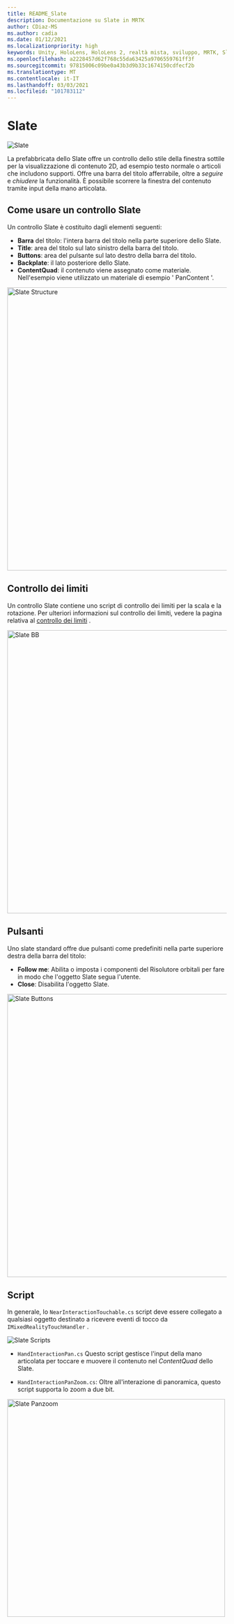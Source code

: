 ```yaml
---
title: README_Slate
description: Documentazione su Slate in MRTK
author: CDiaz-MS
ms.author: cadia
ms.date: 01/12/2021
ms.localizationpriority: high
keywords: Unity, HoloLens, HoloLens 2, realtà mista, sviluppo, MRTK, Slate,
ms.openlocfilehash: a2228457d62f768c55da63425a9706559761ff3f
ms.sourcegitcommit: 97815006c09be0a43b3d9b33c1674150cdfecf2b
ms.translationtype: MT
ms.contentlocale: it-IT
ms.lasthandoff: 03/03/2021
ms.locfileid: "101783112"
---
```

# <a name="slate"></a>Slate

![Slate](Images/Slate/MRTK_Slate_Main.png)

La prefabbricata dello Slate offre un controllo dello stile della finestra sottile per la visualizzazione di contenuto 2D, ad esempio testo normale o articoli che includono supporti. Offre una barra del titolo afferrabile, oltre a *seguire* e *chiudere* la funzionalità. È possibile scorrere la finestra del contenuto tramite input della mano articolata.

## <a name="how-to-use-a-slate-control"></a>Come usare un controllo Slate

Un controllo Slate è costituito dagli elementi seguenti:

* **Barra** del titolo: l'intera barra del titolo nella parte superiore dello Slate.
* **Title**: area del titolo sul lato sinistro della barra del titolo.
* **Buttons**: area del pulsante sul lato destro della barra del titolo.
* **Backplate**: il lato posteriore dello Slate.
* **ContentQuad**: il contenuto viene assegnato come materiale. Nell'esempio viene utilizzato un materiale di esempio ' PanContent '.

<img src="Images/Slate/MRTK_SlateStructure.jpg" width="650" alt="Slate Structure">

## <a name="bounds-control"></a>Controllo dei limiti

Un controllo Slate contiene uno script di controllo dei limiti per la scala e la rotazione. Per ulteriori informazioni sul controllo dei limiti, vedere la pagina relativa al [controllo dei limiti](README_BoundsControl.md) .

<img src="Images/Slate/MRTK_Slate_BB.jpg" width="650" alt="Slate BB">

## <a name="buttons"></a>Pulsanti

Uno slate standard offre due pulsanti come predefiniti nella parte superiore destra della barra del titolo:

* **Follow me**: Abilita o imposta i componenti del Risolutore orbitali per fare in modo che l'oggetto Slate segua l'utente.
* **Close**: Disabilita l'oggetto Slate.

<img src="Images/Slate/MRTK_Slate_Buttons.jpg" width="650" alt="Slate Buttons">

## <a name="scripts"></a>Script

In generale, lo `NearInteractionTouchable.cs` script deve essere collegato a qualsiasi oggetto destinato a ricevere eventi di tocco da `IMixedRealityTouchHandler` .

<img src="Images/Slate/MRTK_Slate_Scripts.png" alt="Slate Scripts">

* `HandInteractionPan.cs` Questo script gestisce l'input della mano articolata per toccare e muovere il contenuto nel *ContentQuad* dello Slate.

* `HandInteractionPanZoom.cs`: Oltre all'interazione di panoramica, questo script supporta lo zoom a due bit.

<img src="Images/Slate/MRTK_Slate_PanZoom.png" width="500" alt="Slate Panzoom">
